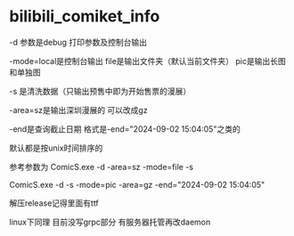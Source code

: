 # bilibili_comiket_info

-d 参数是debug 打印参数及控制台输出

-mode=local是控制台输出 file是输出文件夹（默认当前文件夹） pic是输出长图和单独图

-s 是清洗数据（只输出预售中即为开始售票的漫展）

-area=sz是输出深圳漫展的 可以改成gz

-end是查询截止日期 格式是-end="2024-09-02 15:04:05"之类的

默认都是按unix时间排序的

参考参数为 ComicS.exe -d  -area=sz -mode=file -s

ComicS.exe -d -s -mode=pic -area=gz -end="2024-09-02 15:04:05"

解压release记得里面有ttf

linux下同理
目前没写grpc部分 有服务器托管再改daemon
